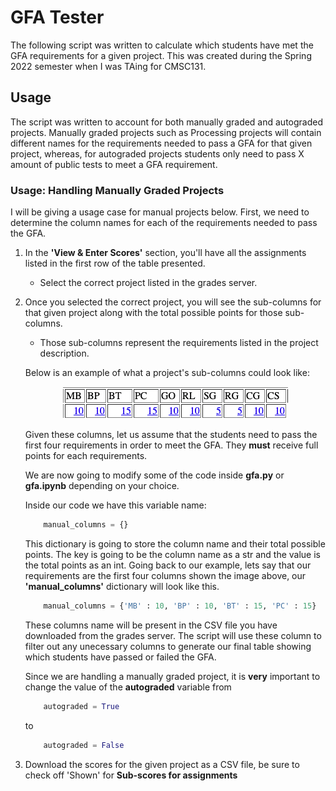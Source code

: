 # GFA Tester

The following script was written to calculate which students have met the GFA requirements for a given project. This was created during the Spring 2022 semester when I was TAing for CMSC131.

## Usage

The script was written to account for both manually graded and autograded projects. Manually graded projects such as Processing projects will contain different names for the requirements needed to pass a GFA for that given project, whereas, for autograded projects students only need to pass X amount of public tests to meet a GFA requirement.

### Usage: Handling Manually Graded Projects

I will be giving a usage case for manual projects below.  First, we need to determine the column names for each of the requirements needed to pass the GFA. 

1. In the **'View & Enter Scores'** section, you'll have all the assignments listed in the first row of the table presented.
    - Select the correct project listed in the grades server.
2. Once you selected the correct project, you will see the sub-columns for that given project along with the total possible points for those sub-columns.
    - Those sub-columns represent the requirements listed in the project description. 

    Below is an example of what a project's sub-columns could look like:

    <p align="center">
        <img src="img/columns.png" />
    </p>

    Given these columns, let us assume that the students need to pass the first four requirements in order to meet the GFA. They **must** receive full points for each requirements.

    We are now going to modify some of the code inside **gfa.py** or **gfa.ipynb** depending on your choice.

    Inside our code we have this variable name:

    ```python
        manual_columns = {}
    ```

    This dictionary is going to store the column name and their total possible points. The key is going to be the column name as a str and the value is the total points as an int. Going back to our example, lets say that our requirements are the first four columns shown the image above, our **'manual_columns'** dictionary will look like this.

    ```python
        manual_columns = {'MB' : 10, 'BP' : 10, 'BT' : 15, 'PC' : 15}
    ```

    These columns name will be present in the CSV file you have downloaded from the grades server. The script will use these column to filter out any unecessary columns to generate our final table showing which students have passed or failed the GFA.

    Since we are handling a manually graded project, it is **very** important to change the value of the **autograded** variable from 
    ```python
        autograded = True
    ```
    to 
    ```python
        autograded = False
    ```
3. Download the scores for the given project as a CSV file, be sure to check off 'Shown' for **Sub-scores for assignments** 
